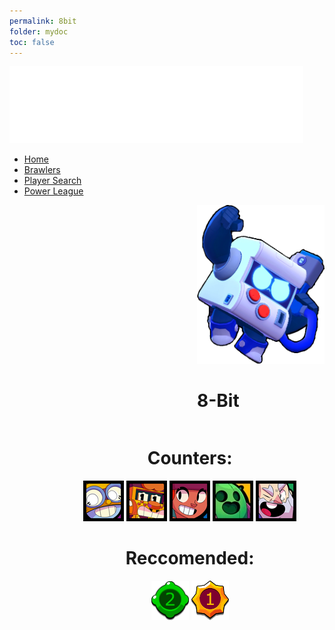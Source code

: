 ```yaml
---
permalink: 8bit
folder: mydoc
toc: false
---
```

<link href='https://fonts.googleapis.com/css?family=Alegreya Sans SC' rel='stylesheet'>
<head>
  <style>
    .left {
        float: left;
        padding: 0px 0px 0px 300px;
    }
    .right {
        float: right;
        text-align: center;
        padding: 0px 45px 0px 0px;
    }
    #right-counters {
    }
    #right-reccomend {
    }
  </style>
</head>

<html>
    <link rel="stylesheet" href="homestyle.css">
        <body>
            <div class="banner">
                <div class="navbar">
                    <img src="images/logo.png" class="logo">
                    <ul>
                        <li><a href="/">Home</a></li>
                        <li><a href="/brawlers">Brawlers</a></li>
                        <li><a href="">Player Search</a></li>
                        <li><a href="">Power League</a></li>
                    </ul>
                </div>
            </div>
                <div class="content">
                    <div class="left">
                        <img src="/images/2D/8Bit_Pose.png" alt="Character">
                        <h1>8-Bit</h1>
                    </div>
                    <div class="right">
                        <div id="right-counters">
                            <h1>Counters:</h1>
                            <a href="/carl.html" rel="some text"><img src="/images/icons/CARL.webp" id="carl" /></a>
                            <a href="/griff.html" rel="some text"><img src="/images/icons/GRIFF.webp" id="griff" /></a>
                            <a href="/amber.html" rel="some text"><img src="/images/icons/AMBER.webp" id="amber" /></a>
                            <a href="/spike.html" rel="some text"><img src="/images/icons/SPIKE.webp" id="spike" /></a>
                            <a href="/dynamike.html" rel="some text"><img src="/images/icons/DYNAMIKE.webp" id="dynamike" /></a>
                        </div>
                        <div id="right-reccomend">
                        <h1>Reccomended:</h1>
                            <img src="images/gadget2.png" style="width: 60px">
                            <img src="images/starpower1.png" style="width: 60px">
                        </div>
                    </div>
                </div>
        </body>
</html>